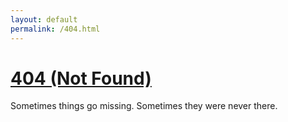 ```yaml
---
layout: default
permalink: /404.html
---
```


# [404 (Not Found)](https://tools.ietf.org/html/rfc7231#section-6.5.4)

Sometimes things go missing. Sometimes they were never there.
